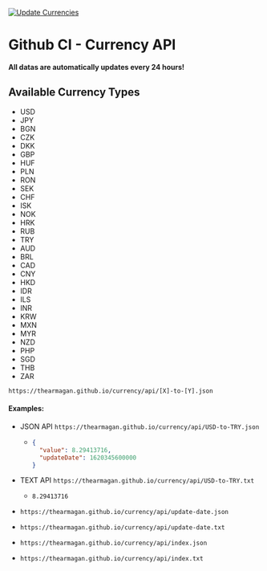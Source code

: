 [![Update Currencies](https://github.com/TheArmagan/currency/actions/workflows/main.yml/badge.svg)](https://github.com/TheArmagan/currency/actions/workflows/main.yml)
# Github CI - Currency API

**All datas are automatically updates every 24 hours!**

## Available Currency Types
- USD
- JPY
- BGN
- CZK
- DKK
- GBP
- HUF
- PLN
- RON
- SEK
- CHF
- ISK
- NOK
- HRK
- RUB
- TRY
- AUD
- BRL
- CAD
- CNY
- HKD
- IDR
- ILS
- INR
- KRW
- MXN
- MYR
- NZD
- PHP
- SGD
- THB
- ZAR


`https://thearmagan.github.io/currency/api/[X]-to-[Y].json`

#### Examples: 
- JSON API `https://thearmagan.github.io/currency/api/USD-to-TRY.json`
  - ```json
    {
      "value": 8.29413716,
      "updateDate": 1620345600000
    }
    ```


- TEXT API `https://thearmagan.github.io/currency/api/USD-to-TRY.txt`
  - ```
    8.29413716
    ```

- `https://thearmagan.github.io/currency/api/update-date.json`
- `https://thearmagan.github.io/currency/api/update-date.txt`
- `https://thearmagan.github.io/currency/api/index.json`
- `https://thearmagan.github.io/currency/api/index.txt`


